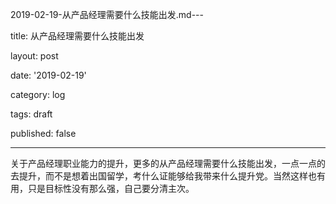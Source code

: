 2019-02-19-从产品经理需要什么技能出发.md---

title: 从产品经理需要什么技能出发

layout: post

date: '2019-02-19'

category: log

tags: draft

published: false

---

关于产品经理职业能力的提升，更多的从产品经理需要什么技能出发，一点一点的去提升，而不是想着出国留学，考什么证能够给我带来什么提升党。当然这样也有用，只是目标性没有那么强，自己要分清主次。
